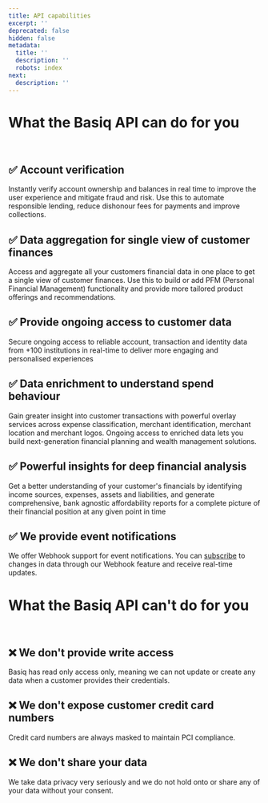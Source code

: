 ```yaml
---
title: API capabilities
excerpt: ''
deprecated: false
hidden: false
metadata:
  title: ''
  description: ''
  robots: index
next:
  description: ''
---
```

# What the Basiq API can do for you

&nbsp;

##  ✅  Account verification

Instantly verify account ownership and balances in real time to improve the user experience and mitigate fraud and risk. Use this to automate responsible lending, reduce dishonour fees for payments and improve collections.

##  ✅  Data aggregation for single view of customer finances

Access and aggregate all your customers financial data in one place to get a single view of customer finances. Use this to build or add PFM (Personal Financial Management) functionality and provide more tailored product offerings and recommendations. 

##  ✅  Provide ongoing access to customer data

Secure ongoing access to reliable account, transaction and identity data from +100 institutions in real-time to deliver more engaging and personalised experiences

## ✅  Data enrichment to understand spend behaviour

Gain greater insight into customer transactions with powerful overlay services across expense classification, merchant identification, merchant location and merchant logos. Ongoing access to enriched data lets you build next-generation financial planning and wealth management solutions.

##  ✅  Powerful insights for deep financial analysis

Get a better understanding of your customer's financials by identifying income sources, expenses, assets and liabilities, and generate comprehensive, bank agnostic affordability reports for a complete picture of their financial position at any given point in time

## ✅  We provide event notifications

We offer Webhook support for event notifications. You can [subscribe](https://api.basiq.io/docs/webhooks) to changes in data through our Webhook feature and receive real-time updates.

# What the Basiq API can't do for you

&nbsp;

## ❌  We don't provide write access

Basiq has read only access only, meaning we can not update or create any data when a customer provides their credentials. 

## ❌  We don't expose customer credit card numbers

Credit card numbers are always masked to maintain PCI compliance. 

## ❌  We don't share your data

We take data privacy very seriously and we do not hold onto or share any of your data without your consent.